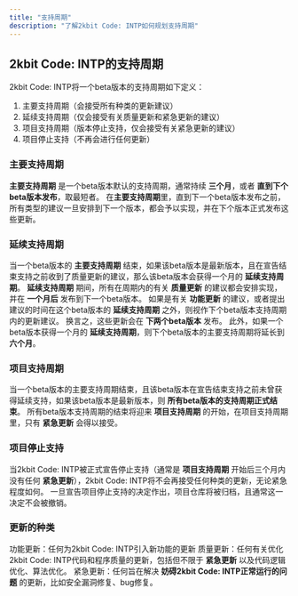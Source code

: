 ```yaml
---
title: "支持周期"
description: "了解2kbit Code: INTP如何规划支持周期"
---
```


## 2kbit Code: INTP的支持周期

2kbit Code: INTP将一个beta版本的支持周期如下定义：
1. 主要支持周期（会接受所有种类的更新建议）
2. 延续支持周期（仅会接受有关质量更新和紧急更新的建议）
3. 项目支持周期（版本停止支持，仅会接受有关紧急更新的建议）
4. 项目停止支持（不再会进行任何更新）

### 主要支持周期
**主要支持周期** 是一个beta版本默认的支持周期，通常持续 **三个月**，或者 **直到下个beta版本发布**，取最短者。
在**主要支持周期**里，直到下一个beta版本发布之前，所有类型的建议一旦安排到下一个版本，都会予以实现，并在下个版本正式发布这些更新。

### 延续支持周期
当一个beta版本的 **主要支持周期** 结束，如果该beta版本是最新版本，且在宣告结束支持之前收到了质量更新的建议，那么该beta版本会获得一个月的 **延续支持周期**。
**延续支持周期** 期间，所有在周期内的有关 **质量更新** 的建议都会安排实现，并在 **一个月后** 发布到下一个beta版本。
如果是有关 **功能更新** 的建议，或者提出建议的时间在这个beta版本的 **延续支持周期** 之外，则视作下个beta版本支持周期内的更新建议。
换言之，这些更新会在 **下两个beta版本** 发布。
此外，如果一个beta版本获得一个月的 **延续支持周期**，则下个beta版本的主要支持周期将延长到 **六个月**。

### 项目支持周期
当一个beta版本的主要支持周期结束，且该beta版本在宣告结束支持之前未曾获得延续支持，如果该beta版本是最新版本，则 **所有beta版本的支持周期正式结束**。
所有beta版本支持周期的结束将迎来 **项目支持周期** 的开始，在项目支持周期里，只有 **紧急更新** 会得以接受。

### 项目停止支持
当2kbit Code: INTP被正式宣告停止支持（通常是 **项目支持周期** 开始后三个月内没有任何 **紧急更新**），2kbit Code: INTP将不会再接受任何种类的更新，无论紧急程度如何。
一旦宣告项目停止支持的决定作出，项目仓库将被归档，且通常这一决定不会被撤销。

### 更新的种类
功能更新：任何为2kbit Code: INTP引入新功能的更新
质量更新：任何有关优化2kbit Code: INTP代码和程序质量的更新，包括但不限于 **紧急更新** 以及代码逻辑优化、算法优化。
紧急更新：任何旨在解决 **妨碍2kbit Code: INTP正常运行的问题** 的更新，比如安全漏洞修复、bug修复。
